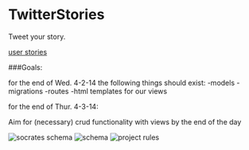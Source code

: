 TwitterStories
==============

Tweet your story.

[user stories](https://trello.com/b/le3Lxku1/twitter-stories)

###Goals:

for the end of Wed. 4-2-14 the following things should exist:
-models
-migrations
-routes
-html templates for our views

for the end of Thur. 4-3-14:

Aim for (necessary) crud functionality with views by the end of the day

![socrates schema](http://i.imgur.com/VhDuhYx.png)
![schema](http://i.imgur.com/mgx4aIS.jpg)
![project rules](http://i.imgur.com/WrZEWPa.jpg)
